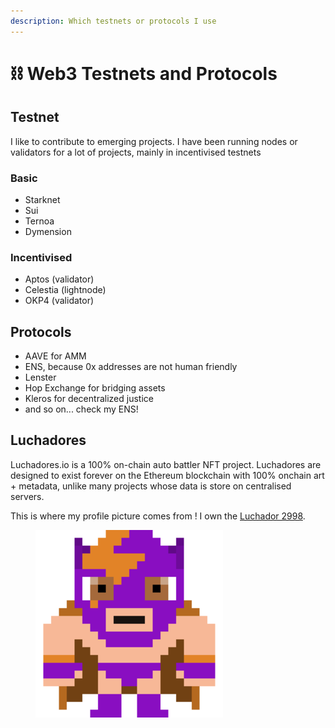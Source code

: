 ```yaml
---
description: Which testnets or protocols I use
---
```


# ⛓ Web3 Testnets and Protocols

## Testnet

I like to contribute to emerging projects. I have been running nodes or validators for a lot of projects, mainly in incentivised testnets

### Basic

* Starknet
* Sui
* Ternoa
* Dymension

### Incentivised

* Aptos (validator)
* Celestia (lightnode)
* OKP4 (validator)

## Protocols

* AAVE for AMM
* ENS, because 0x addresses are not human friendly
* Lenster
* Hop Exchange for bridging assets
* Kleros for decentralized justice
* and so on... check my ENS!

## Luchadores

Luchadores.io is a 100% on-chain auto battler NFT project. Luchadores are designed to exist forever on the Ethereum blockchain with 100% onchain art + metadata, unlike many projects whose data is store on centralised servers.

This is where my profile picture comes from ! I own the [Luchador 2998](https://luchadores.io/luchador/2998).

<figure><img src=".gitbook/assets/luchador-2998 (2).png" alt=""><figcaption></figcaption></figure>
